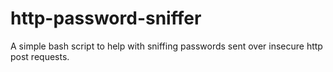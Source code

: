 # http-password-sniffer
A simple bash script to help with sniffing passwords sent over insecure http post requests.
